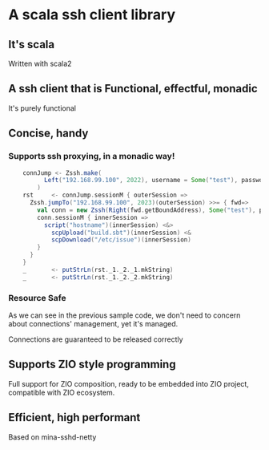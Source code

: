 # A scala ssh client library

## It's scala

Written with scala2

## A ssh client that is Functional, effectful, monadic

It's purely functional

## Concise, handy
### Supports ssh proxying, in a monadic way!

```scala
    connJump <- Zssh.make(
          Left("192.168.99.100", 2022), username = Some("test"), password = Some("test"),
        )
    rst     <- connJump.sessionM { outerSession =>
      Zssh.jumpTo("192.168.99.100", 2023)(outerSession) >>= { fwd=>
        val conn = new Zssh(Right(fwd.getBoundAddress), Some("test"), password = Some("test"))
        conn.sessionM { innerSession =>
          script("hostname")(innerSession) <&>
            scpUpload("build.sbt")(innerSession) <&
            scpDownload("/etc/issue")(innerSession)
        }
      }
    }
    _       <- putStrLn(rst._1._2._1.mkString)
    _       <- putStrLn(rst._1._2._2.mkString)
```

### Resource Safe

As we can see in the previous sample code, we don't need to concern about connections' management, yet it's managed. 

Connections are guaranteed to be released correctly

## Supports ZIO style programming

Full support for ZIO composition, ready to be embedded into ZIO project, 
compatible with ZIO ecosystem.



## Efficient, high performant

Based on mina-sshd-netty
